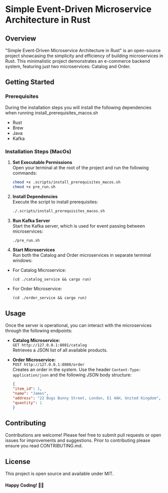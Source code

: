 # Simple Event-Driven Microservice Architecture in Rust

## Overview
"Simple Event-Driven Microservice Architecture in Rust" is an open-source project showcasing the simplicity and efficiency of building microservices in Rust. This minimalistic project demonstrates an e-commerce backend system, featuring just two microservices: Catalog and Order.

## Getting Started

### Prerequisites
During the installation steps you will install the following dependencies when running install_prerequisites_macos.sh
- Rust
- Brew
- Java
- Kafka

### Installation Steps (MacOs)

1. **Set Executable Permissions**  
   Open your terminal at the root of the project and run the following commands:
   ```bash
   chmod +x .scripts/install_prerequisites_macos.sh
   chmod +x pre_run.sh

2. **Install Dependencies**  
   Execute the script to install prerequisites:
   ```bash
   ./.scripts/install_prerequisites_macos.sh

3. **Run Kafka Server**  
   Start the Kafka server, which is used for event passing between microservices:
   ```bash
   ./pre_run.sh
   
4. **Start Microservices**  
   Run both the Catalog and Order microservices in separate terminal windows:
- For Catalog Microservice:
  ```
  (cd ./catalog_service && cargo run)
  ```
- For Order Microservice:
  ```
  (cd ./order_service && cargo run)
  ```

## Usage

Once the server is operational, you can interact with the microservices through the following endpoints:

- **Catalog Microservice:**  
  `GET http://127.0.0.1:8081/catalog`  
  Retrieves a JSON list of all available products.

- **Order Microservice:**  
  `POST http://127.0.0.1:8080/order`  
  Creates an order in the system. Use the header `Content-Type: application/json` and the following JSON body structure:
   ```json
  {
  "item_id": 1,
  "name": "James",
  "address": "22 Bugs Bunny Street, London, E1 4AH, United Kingdom",
  "quantity": 1
  }

## Contributing
Contributions are welcome! Please feel free to submit pull requests or open issues for improvements and suggestions.
Prior to contributing please ensure you read CONTRIBUTING.md.

## License
This project is open source and available under MIT.

#### Happy Coding! 🚀🦀

